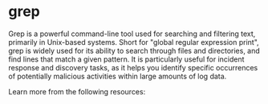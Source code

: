# grep

Grep is a powerful command-line tool used for searching and filtering text, primarily in Unix-based systems. Short for "global regular expression print", grep is widely used for its ability to search through files and directories, and find lines that match a given pattern. It is particularly useful for incident response and discovery tasks, as it helps you identify specific occurrences of potentially malicious activities within large amounts of log data.

Learn more from the following resources:

